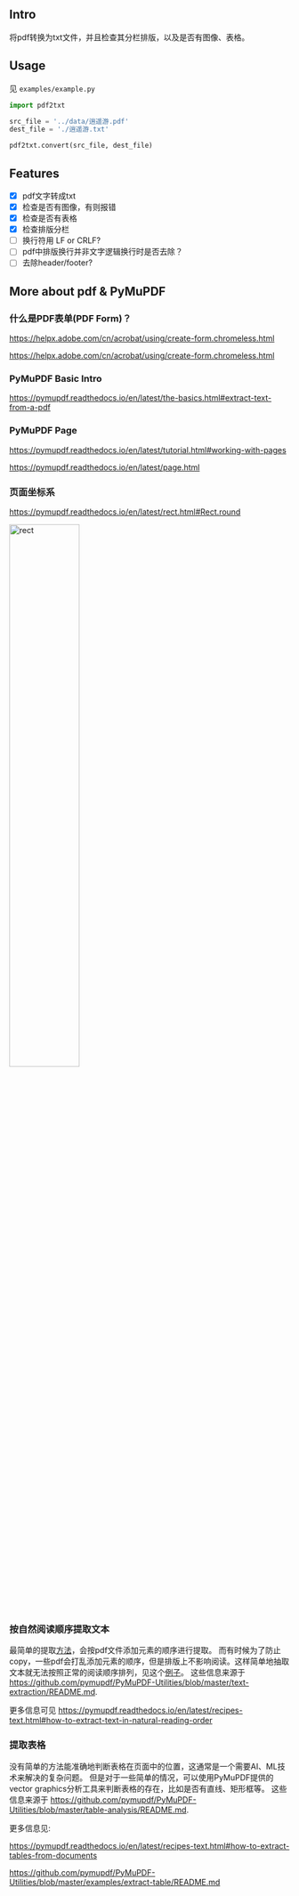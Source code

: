 ## Intro
将pdf转换为txt文件，并且检查其分栏排版，以及是否有图像、表格。

## Usage
见 `examples/example.py`
```python
import pdf2txt

src_file = '../data/逍遥游.pdf'
dest_file = './逍遥游.txt'

pdf2txt.convert(src_file, dest_file)
```

## Features
- [x] pdf文字转成txt
- [x] 检查是否有图像，有则报错
- [x] 检查是否有表格
- [x] 检查排版分栏
- [ ] 换行符用 LF or CRLF?
- [ ] pdf中排版换行并非文字逻辑换行时是否去除？
- [ ] 去除header/footer?

## More about pdf & PyMuPDF
### 什么是PDF表单(PDF Form)？

https://helpx.adobe.com/cn/acrobat/using/create-form.chromeless.html

https://helpx.adobe.com/cn/acrobat/using/create-form.chromeless.html

### PyMuPDF Basic Intro
https://pymupdf.readthedocs.io/en/latest/the-basics.html#extract-text-from-a-pdf

### PyMuPDF Page
https://pymupdf.readthedocs.io/en/latest/tutorial.html#working-with-pages

https://pymupdf.readthedocs.io/en/latest/page.html

### 页面坐标系
https://pymupdf.readthedocs.io/en/latest/rect.html#Rect.round

<!---
改变图片尺寸的方法见 https://m.runoob.com/markdown/md-image.html
![rect](https://pymupdf.readthedocs.io/en/latest/_images/img-rect-contains.png)
--->
<img alt="rect" src="https://pymupdf.readthedocs.io/en/latest/_images/img-rect-contains.png" width="50%">

### 按自然阅读顺序提取文本
最简单的提取[方法](https://github.com/pymupdf/PyMuPDF-Utilities/blob/master/text-extraction/PDF2Text.py)，会按pdf文件添加元素的顺序进行提取。
而有时候为了防止copy，一些pdf会打乱添加元素的顺序，但是排版上不影响阅读。这样简单地抽取文本就无法按照正常的阅读顺序排列，见这个[例子](https://github.com/pymupdf/PyMuPDF-Utilities/blob/master/text-extraction/textmaker2.pdf)。
这些信息来源于 https://github.com/pymupdf/PyMuPDF-Utilities/blob/master/text-extraction/README.md.

更多信息可见 https://pymupdf.readthedocs.io/en/latest/recipes-text.html#how-to-extract-text-in-natural-reading-order

### 提取表格
没有简单的方法能准确地判断表格在页面中的位置，这通常是一个需要AI、ML技术来解决的复杂问题。
但是对于一些简单的情况，可以使用PyMuPDF提供的vector graphics分析工具来判断表格的存在，比如是否有直线、矩形框等。
这些信息来源于 https://github.com/pymupdf/PyMuPDF-Utilities/blob/master/table-analysis/README.md.

更多信息见:

https://pymupdf.readthedocs.io/en/latest/recipes-text.html#how-to-extract-tables-from-documents

https://github.com/pymupdf/PyMuPDF-Utilities/blob/master/examples/extract-table/README.md





